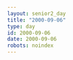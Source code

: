 ```yaml
---
layout: senior2_day
title: "2000-09-06"
type: day
id: 2000-09-06
date: 2000-09-06
robots: noindex
---
```


